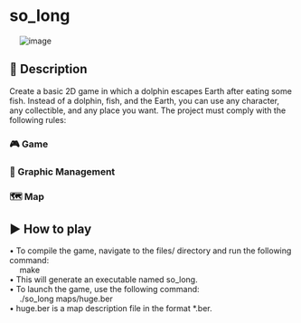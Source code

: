 # so_long

&emsp; ![image](https://github.com/user-attachments/assets/16649219-f172-4511-b2f6-0e9da2418a37)

## 📖 Description
Create a basic 2D game in which a dolphin escapes Earth after eating some fish. Instead of a dolphin, fish, and the Earth, you can use any character, any collectible, and any place you want. The project must comply with the following rules:

### 🎮 Game

### 🎨 Graphic Management

### 🗺️ Map

## ▶️ How to play

• To compile the game, navigate to the files/ directory and run the following command: <br/>
&emsp; make<br/>
• This will generate an executable named so_long. <br/>
• To launch the game, use the following command: <br/>
&emsp; ./so_long maps/huge.ber <br/>
• huge.ber is a map description file in the format *.ber.
